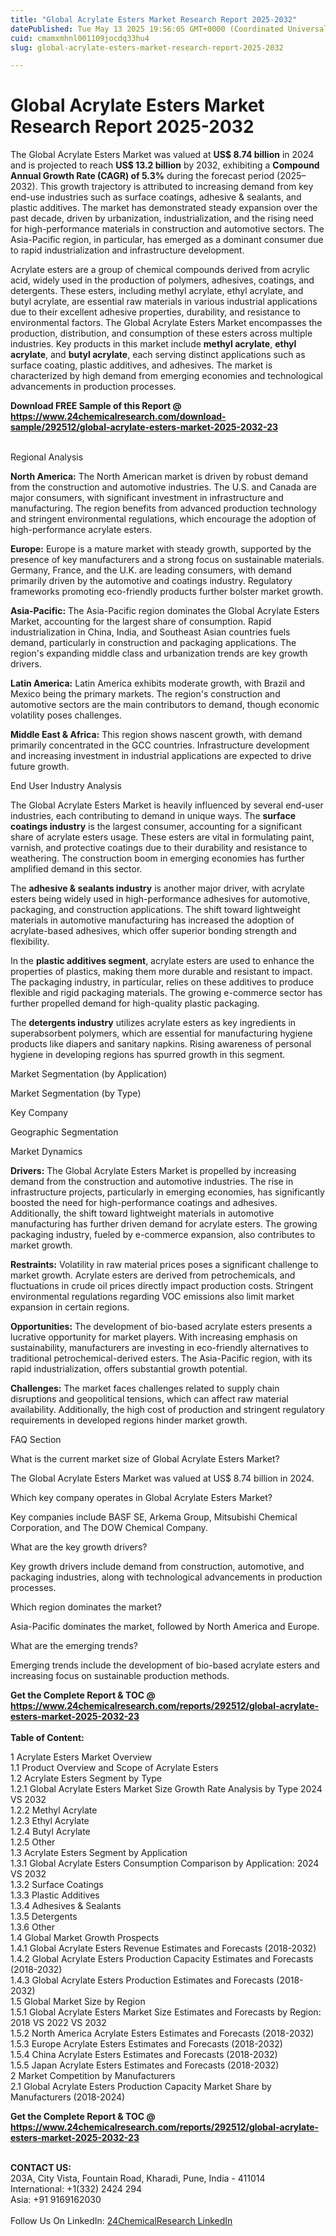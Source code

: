 ```yaml
---
title: "Global Acrylate Esters Market Research Report 2025-2032"
datePublished: Tue May 13 2025 19:56:05 GMT+0000 (Coordinated Universal Time)
cuid: cmamxmhnl001109jocdq33hu4
slug: global-acrylate-esters-market-research-report-2025-2032

---
```


# Global Acrylate Esters Market Research Report 2025-2032

<p>The Global Acrylate Esters Market was valued at <strong>US$ 8.74 billion</strong> in 2024 and is projected to reach <strong>US$ 13.2 billion</strong> by 2032, exhibiting a <strong>Compound Annual Growth Rate (CAGR) of 5.3%</strong> during the forecast period (2025–2032). This growth trajectory is attributed to increasing demand from key end-use industries such as surface coatings, adhesive &amp; sealants, and plastic additives. The market has demonstrated steady expansion over the past decade, driven by urbanization, industrialization, and the rising need for high-performance materials in construction and automotive sectors. The Asia-Pacific region, in particular, has emerged as a dominant consumer due to rapid industrialization and infrastructure development.</p><p>
</p><p>Acrylate esters are a group of chemical compounds derived from acrylic acid, widely used in the production of polymers, adhesives, coatings, and detergents. These esters, including methyl acrylate, ethyl acrylate, and butyl acrylate, are essential raw materials in various industrial applications due to their excellent adhesive properties, durability, and resistance to environmental factors. The Global Acrylate Esters Market encompasses the production, distribution, and consumption of these esters across multiple industries. Key products in this market include <strong>methyl acrylate</strong>, <strong>ethyl acrylate</strong>, and <strong>butyl acrylate</strong>, each serving distinct applications such as surface coating, plastic additives, and adhesives. The market is characterized by high demand from emerging economies and technological advancements in production processes.</p><div><b>Download FREE Sample of this Report @ 
            <a href="https://www.24chemicalresearch.com/download-sample/292512/global-acrylate-esters-market-2025-2032-23">
            https://www.24chemicalresearch.com/download-sample/292512/global-acrylate-esters-market-2025-2032-23</a></b></div><br><p>
Regional Analysis</p><p>
</p><p><strong>North America:</strong> The North American market is driven by robust demand from the construction and automotive industries. The U.S. and Canada are major consumers, with significant investment in infrastructure and manufacturing. The region benefits from advanced production technology and stringent environmental regulations, which encourage the adoption of high-performance acrylate esters.</p><p>
</p><p><strong>Europe:</strong> Europe is a mature market with steady growth, supported by the presence of key manufacturers and a strong focus on sustainable materials. Germany, France, and the U.K. are leading consumers, with demand primarily driven by the automotive and coatings industry. Regulatory frameworks promoting eco-friendly products further bolster market growth.</p><p>
</p><p><strong>Asia-Pacific:</strong> The Asia-Pacific region dominates the Global Acrylate Esters Market, accounting for the largest share of consumption. Rapid industrialization in China, India, and Southeast Asian countries fuels demand, particularly in construction and packaging applications. The region's expanding middle class and urbanization trends are key growth drivers.</p><p>
</p><p><strong>Latin America:</strong> Latin America exhibits moderate growth, with Brazil and Mexico being the primary markets. The region's construction and automotive sectors are the main contributors to demand, though economic volatility poses challenges.</p><p>
</p><p><strong>Middle East &amp; Africa:</strong> This region shows nascent growth, with demand primarily concentrated in the GCC countries. Infrastructure development and increasing investment in industrial applications are expected to drive future growth.</p><p>
End User Industry Analysis</p><p>
</p><p>The Global Acrylate Esters Market is heavily influenced by several end-user industries, each contributing to demand in unique ways. The <strong>surface coatings industry</strong> is the largest consumer, accounting for a significant share of acrylate esters usage. These esters are vital in formulating paint, varnish, and protective coatings due to their durability and resistance to weathering. The construction boom in emerging economies has further amplified demand in this sector.</p><p>
</p><p>The <strong>adhesive &amp; sealants industry</strong> is another major driver, with acrylate esters being widely used in high-performance adhesives for automotive, packaging, and construction applications. The shift toward lightweight materials in automotive manufacturing has increased the adoption of acrylate-based adhesives, which offer superior bonding strength and flexibility.</p><p>
</p><p>In the <strong>plastic additives segment</strong>, acrylate esters are used to enhance the properties of plastics, making them more durable and resistant to impact. The packaging industry, in particular, relies on these additives to produce flexible and rigid packaging materials. The growing e-commerce sector has further propelled demand for high-quality plastic packaging.</p><p>
</p><p>The <strong>detergents industry</strong> utilizes acrylate esters as key ingredients in superabsorbent polymers, which are essential for manufacturing hygiene products like diapers and sanitary napkins. Rising awareness of personal hygiene in developing regions has spurred growth in this segment.</p><p>
Market Segmentation (by Application)</p><p>
</p><p>
Market Segmentation (by Type)</p><p>
</p><p>
Key Company</p><p>
</p><p>
Geographic Segmentation</p><p>
</p><p>
Market Dynamics</p><p>
</p><p><strong>Drivers:</strong> The Global Acrylate Esters Market is propelled by increasing demand from the construction and automotive industries. The rise in infrastructure projects, particularly in emerging economies, has significantly boosted the need for high-performance coatings and adhesives. Additionally, the shift toward lightweight materials in automotive manufacturing has further driven demand for acrylate esters. The growing packaging industry, fueled by e-commerce expansion, also contributes to market growth.</p><p>
</p><p><strong>Restraints:</strong> Volatility in raw material prices poses a significant challenge to market growth. Acrylate esters are derived from petrochemicals, and fluctuations in crude oil prices directly impact production costs. Stringent environmental regulations regarding VOC emissions also limit market expansion in certain regions.</p><p>
</p><p><strong>Opportunities:</strong> The development of bio-based acrylate esters presents a lucrative opportunity for market players. With increasing emphasis on sustainability, manufacturers are investing in eco-friendly alternatives to traditional petrochemical-derived esters. The Asia-Pacific region, with its rapid industrialization, offers substantial growth potential.</p><p>
</p><p><strong>Challenges:</strong> The market faces challenges related to supply chain disruptions and geopolitical tensions, which can affect raw material availability. Additionally, the high cost of production and stringent regulatory requirements in developed regions hinder market growth.</p><p>
FAQ Section</p><p>
What is the current market size of Global Acrylate Esters Market?</p><p>
</p><p>The Global Acrylate Esters Market was valued at US$ 8.74 billion in 2024.</p><p>
Which key company operates in Global Acrylate Esters Market?</p><p>
</p><p>Key companies include BASF SE, Arkema Group, Mitsubishi Chemical Corporation, and The DOW Chemical Company.</p><p>
What are the key growth drivers?</p><p>
</p><p>Key growth drivers include demand from construction, automotive, and packaging industries, along with technological advancements in production processes.</p><p>
Which region dominates the market?</p><p>
</p><p>Asia-Pacific dominates the market, followed by North America and Europe.</p><p>
What are the emerging trends?</p><p>
</p><p>Emerging trends include the development of bio-based acrylate esters and increasing focus on sustainable production methods.</p>

<div><b>Get the Complete Report & TOC @ 
            <a href="https://www.24chemicalresearch.com/reports/292512/global-acrylate-esters-market-2025-2032-23">
            https://www.24chemicalresearch.com/reports/292512/global-acrylate-esters-market-2025-2032-23</a></b></div><br>
            <b>Table of Content:</b><p>1 Acrylate Esters Market Overview<br />
    1.1 Product Overview and Scope of Acrylate Esters<br />
    1.2 Acrylate Esters Segment by Type<br />
        1.2.1 Global Acrylate Esters Market Size Growth Rate Analysis by Type 2024 VS 2032<br />
        1.2.2 Methyl Acrylate<br />
        1.2.3 Ethyl Acrylate<br />
        1.2.4 Butyl Acrylate<br />
        1.2.5 Other<br />
    1.3 Acrylate Esters Segment by Application<br />
        1.3.1 Global Acrylate Esters Consumption Comparison by Application: 2024 VS 2032<br />
        1.3.2 Surface Coatings<br />
        1.3.3 Plastic Additives<br />
        1.3.4 Adhesives & Sealants<br />
        1.3.5 Detergents<br />
        1.3.6 Other<br />
    1.4 Global Market Growth Prospects<br />
        1.4.1 Global Acrylate Esters Revenue Estimates and Forecasts (2018-2032)<br />
        1.4.2 Global Acrylate Esters Production Capacity Estimates and Forecasts (2018-2032)<br />
        1.4.3 Global Acrylate Esters Production Estimates and Forecasts (2018-2032)<br />
    1.5 Global Market Size by Region<br />
        1.5.1 Global Acrylate Esters Market Size Estimates and Forecasts by Region: 2018 VS 2022 VS 2032<br />
        1.5.2 North America Acrylate Esters Estimates and Forecasts (2018-2032)<br />
        1.5.3 Europe Acrylate Esters Estimates and Forecasts (2018-2032)<br />
        1.5.4 China Acrylate Esters Estimates and Forecasts (2018-2032)<br />
        1.5.5 Japan Acrylate Esters Estimates and Forecasts (2018-2032)<br />
2 Market Competition by Manufacturers<br />
    2.1 Global Acrylate Esters Production Capacity Market Share by Manufacturers (2018-2024)<br />
</p>

<div><b>Get the Complete Report & TOC @ 
            <a href="https://www.24chemicalresearch.com/reports/292512/global-acrylate-esters-market-2025-2032-23">
            https://www.24chemicalresearch.com/reports/292512/global-acrylate-esters-market-2025-2032-23</a></b></div><br>

<b>CONTACT US:</b><br>
            203A, City Vista, Fountain Road, Kharadi, Pune, India - 411014<br>
            International: +1(332) 2424 294<br>
            Asia: +91 9169162030 <br><br>
            Follow Us On LinkedIn: <a href="https://www.linkedin.com/company/24chemicalresearch/">24ChemicalResearch LinkedIn</a>
